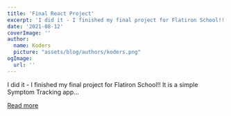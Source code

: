```yaml
---
title: 'Final React Project'
excerpt: 'I did it - I finished my final project for Flatiron School!! It is a simple Symptom Tracking app...'
date: '2021-08-12'
coverImage: ''
author:
  name: Koders
  picture: "assets/blog/authors/koders.png"
ogImage:
  url: ''
---
```


I did it - I finished my final project for Flatiron School!! It is a simple Symptom Tracking app...

[Read more](https://dev.to/stuxnat/final-react-project-2poi)
